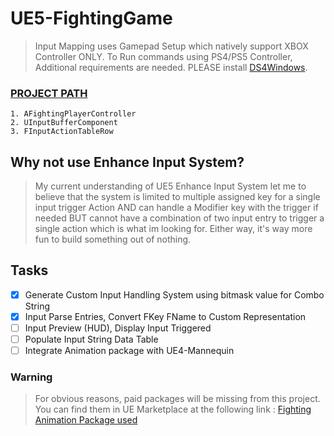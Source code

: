 # UE5-FightingGame

> Input Mapping uses Gamepad Setup which natively support XBOX Controller ONLY. To Run commands using PS4/PS5 Controller, Additional requirements are needed. PLEASE install [DS4Windows](https://github.com/Ryochan7/DS4Windows).

### [PROJECT PATH](https://github.com/guyllaumedemers/UE5-FightingGame/tree/master/Source/FightingGame)
```
1. AFightingPlayerController
2. UInputBufferComponent
3. FInputActionTableRow
```

## Why not use Enhance Input System?

> My current understanding of UE5 Enhance Input System let me to believe that the system is limited to multiple assigned key for a single input trigger Action AND can handle a Modifier key with the trigger if needed BUT cannot have a combination of two input entry to trigger a single action which is what im looking for. Either way, it's way more fun to build something out of nothing.

## Tasks
- [x] Generate Custom Input Handling System using bitmask value for Combo String
- [x] Input Parse Entries, Convert FKey FName to Custom Representation
- [ ] Input Preview (HUD), Display Input Triggered
- [ ] Populate Input String Data Table
- [ ] Integrate Animation package with UE4-Mannequin

### Warning

> For obvious reasons, paid packages will be missing from this project. You can find them in UE Marketplace at the following link : [Fighting Animation Package used](https://www.unrealengine.com/marketplace/en-US/product/fight-animations-set)
